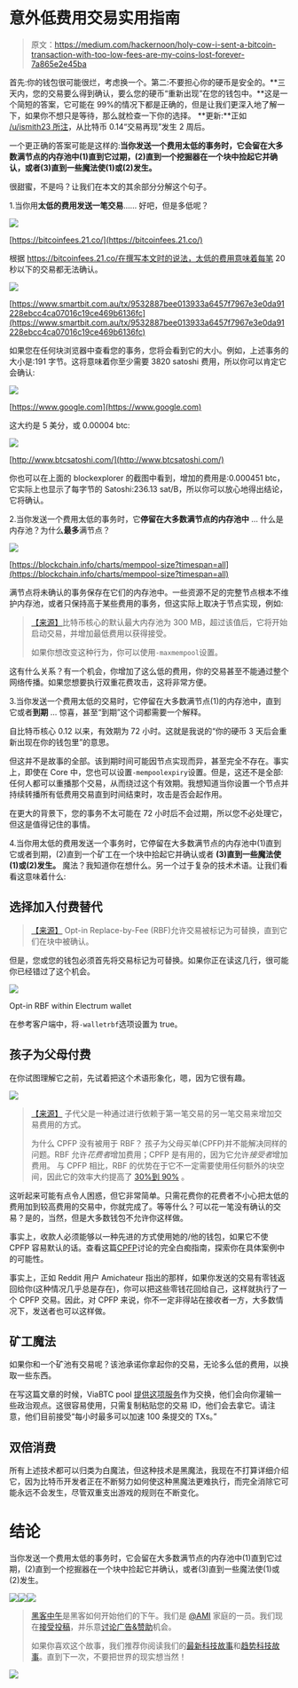 # 意外低费用交易实用指南

> 原文：<https://medium.com/hackernoon/holy-cow-i-sent-a-bitcoin-transaction-with-too-low-fees-are-my-coins-lost-forever-7a865e2e45ba>

首先:你的钱包很可能很烂，考虑换一个。第二:不要担心你的硬币是安全的。**三天内，您的交易要么得到确认，要么您的硬币“重新出现”在您的钱包中。**这是一个简短的答案，它可能在 99%的情况下都是正确的，但是让我们更深入地了解一下，如果你不想只是等待，那么就检查一下你的选择。
**更新:**正如 [/u/ismith23 所注](https://www.reddit.com/r/Bitcoin/comments/69jywp/a_practical_guide_to_accidental_low_fee/dhjfthf/?utm_content=permalink&utm_medium=front&utm_source=reddit&utm_name=Bitcoin)，从比特币 0.14“交易再现”发生 2 周后。

一个更正确的答案可能是这样的:**当你发送一个费用太低的事务时，它会留在大多数满节点的内存池中(1)直到它过期，(2)直到一个挖掘器在一个块中捡起它并确认，或者(3)直到一些魔法使(1)或(2)发生。**

很甜蜜，不是吗？让我们在本文的其余部分分解这个句子。

1.当你用**太低的费用发送一笔交易**……
好吧，但是多低呢？

![](img/c82c9705426e5174a9cc2806b167f9bb.png)

[https://bitcoinfees.21.co/](https://bitcoinfees.21.co/)

根据 https://bitcoinfees.21.co/在撰写本文时的说法，太低的费用意味着每笔 20 秒以下的交易都无法确认。

![](img/d68a57eb8a9a9116b7a470321e45b81b.png)

[https://www.smartbit.com.au/tx/9532887bee013933a6457f7967e3e0da91228ebcc4ca07016c19ce469b6136fc](https://www.smartbit.com.au/tx/9532887bee013933a6457f7967e3e0da91228ebcc4ca07016c19ce469b6136fc)

如果您在任何块浏览器中查看您的事务，您将会看到它的大小。例如，上述事务的大小是:191 字节。这将意味着你至少需要 3820 satoshi 费用，所以你可以肯定它会确认:

![](img/e741411c699731ba4c83732c75e4d22d.png)

[https://www.google.com](https://www.google.com)

这大约是 5 美分，或 0.00004 btc:

![](img/ef258b431a9e200f92f8095007e812fc.png)

[http://www.btcsatoshi.com/](http://www.btcsatoshi.com/)

你也可以在上面的 blockexplorer 的截图中看到，增加的费用是:0.000451 btc，它实际上也显示了每字节的 Satoshi:236.13 sat/B，所以你可以放心地得出结论，它将确认。

2.当你发送一个费用太低的事务时，它**停留在大多数满节点的内存池中** …
什么是内存池？为什么**最多**满节点？

![](img/6c41cec531103fbce3c0cd16b68c8289.png)

[https://blockchain.info/charts/mempool-size?timespan=all](https://blockchain.info/charts/mempool-size?timespan=all)

满节点将未确认的事务保存在它们的内存池中。一些资源不足的完整节点根本不维护内存池，或者只保持高于某些费用的事务，但这实际上取决于节点实现，例如:

> [【来源】](https://bitcointalk.org/index.php?topic=1714006.0)比特币核心的默认最大内存池为 300 MB，超过该值后，它将开始启动交易，并增加最低费用以获得接受。
> 
> 如果你想改变这种行为，你可以使用`-maxmempool`设置。

这有什么关系？有一个机会，你增加了这么低的费用，你的交易甚至不能通过整个网络传播。如果您想要执行双重花费攻击，这将非常方便。

3.当你发送一个费用太低的交易时，它停留在大多数满节点(1)的内存池中，直到它或者**到期** …
惊喜，甚至“到期”这个词都需要一个解释。

自比特币核心 0.12 以来，有效期为 72 小时。这就是我说的“你的硬币 3 天后会重新出现在你的钱包里”的意思。

但这并不是故事的全部。该到期时间可能因节点实现而异，甚至完全不存在。事实上，即使在 Core 中，您也可以设置`-mempoolexpiry`设置。但是，这还不是全部:任何人都可以重播那个交易，从而绕过这个有效期。我想知道当你设置一个节点并持续转播所有低费用交易直到时间结束时，攻击是否会起作用。

在更大的背景下，您的事务不太可能在 72 小时后不会过期，所以您不必处理它，但这是值得记住的事情。

4.当你用太低的费用发送一个事务时，它停留在大多数满节点的内存池中(1)直到它或者到期，(2)直到一个矿工在一个块中拾起它并确认或者 **(3)直到一些魔法使(1)或(2)发生。** 魔法？我知道你在想什么。另一个过于复杂的技术术语。让我们看看这意味着什么:

## 选择加入付费替代

> [【来源】](https://bitcoincore.org/en/faq/optin_rbf/) Opt-in Replace-by-Fee (RBF)允许交易被标记为可替换，直到它们在块中被确认。

但是，您或您的钱包必须首先将交易标记为可替换。如果你正在读这几行，很可能你已经错过了这个机会。

![](img/31292cfad0214b3408845c53e573da52.png)

Opt-in RBF within Electrum wallet

在参考客户端中，将`-walletrbf`选项设置为 true。

## 孩子为父母付费

在你试图理解它之前，先试着把这个术语形象化，嗯，因为它很有趣。

![](img/db925c8600c33a44a8f69a7051459f10.png)

> [【来源】](https://bitcoincore.org/en/faq/optin_rbf/)
> 子代父是一种通过进行依赖于第一笔交易的另一笔交易来增加交易费用的方式。
> 
> 为什么 CPFP 没有被用于 RBF？
> 孩子为父母买单(CPFP)并不能解决同样的问题。RBF 允许*花费者*增加费用；CPFP 是有用的，因为它允许*接受者*增加费用。
> 与 CPFP 相比，RBF 的优势在于它不一定需要使用任何额外的块空间，因此它的效率大约提高了 [30%到 90%](http://lists.linuxfoundation.org/pipermail/bitcoin-dev/2015-May/008232.html) 。

这听起来可能有点令人困惑，但它非常简单。只需花费你的花费者不小心把太低的费用加到较高费用的交易中，你就完成了。等等什么？可以花一笔没有确认的交易？是的，当然，但是大多数钱包不允许你这样做。

事实上，收款人必须能够以一种先进的方式使用她的/他的钱包，如果它不使 CPFP 容易默认的话。查看这篇[CPFP](https://bitcointalk.org/index.php?topic=1118563.0)讨论的完全白痴指南，探索你在具体案例中的可能性。

事实上，正如 Reddit 用户 Amichateur 指出的那样，如果你发送的交易有零钱返回给你(这种情况几乎总是存在)，你可以把这些零钱花回给自己，这样就执行了一个 CPFP 交易。因此，对 CPFP 来说，你不一定非得站在接收者一方，大多数情况下，发送者也可以这样做。

## 矿工魔法

如果你和一个矿池有交易呢？该池承诺你拿起你的交易，无论多么低的费用，以换取一些东西。

在写这篇文章的时候，ViaBTC pool [提供这项服务](https://www.viabtc.com/tools/txaccelerator/)作为交换，他们会向你灌输一些政治观点。这很容易使用，只需复制粘贴您的交易 ID，他们会去拿它。请注意，他们目前接受“每小时最多可以加速 100 条提交的 TXs。”

## 双倍消费

所有上述技术都可以归类为白魔法，但这种技术是黑魔法，我现在不打算详细介绍它，因为比特币开发者正在不断努力如何使这种黑魔法更难执行，而完全消除它可能永远不会发生，尽管双重支出游戏的规则在不断变化。

# 结论

当你发送一个费用太低的事务时，它会留在大多数满节点的内存池中(1)直到它过期，(2)直到一个挖掘器在一个块中捡起它并确认，或者(3)直到一些魔法使(1)或(2)发生。

[![](img/50ef4044ecd4e250b5d50f368b775d38.png)](http://bit.ly/HackernoonFB)[![](img/979d9a46439d5aebbdcdca574e21dc81.png)](https://goo.gl/k7XYbx)[![](img/2930ba6bd2c12218fdbbf7e02c8746ff.png)](https://goo.gl/4ofytp)

> [黑客中午](http://bit.ly/Hackernoon)是黑客如何开始他们的下午。我们是 [@AMI](http://bit.ly/atAMIatAMI) 家庭的一员。我们现在[接受投稿](http://bit.ly/hackernoonsubmission)，并乐意[讨论广告&赞助](mailto:partners@amipublications.com)机会。
> 
> 如果你喜欢这个故事，我们推荐你阅读我们的[最新科技故事](http://bit.ly/hackernoonlatestt)和[趋势科技故事](https://hackernoon.com/trending)。直到下一次，不要把世界的现实想当然！

![](img/be0ca55ba73a573dce11effb2ee80d56.png)